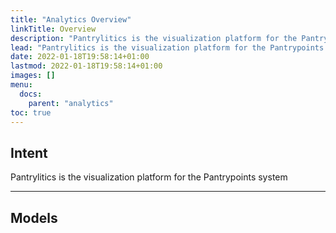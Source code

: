 ```yaml
---
title: "Analytics Overview"
linkTitle: Overview
description: "Pantrylitics is the visualization platform for the Pantrypoints system"
lead: "Pantrylitics is the visualization platform for the Pantrypoints system"
date: 2022-01-18T19:58:14+01:00
lastmod: 2022-01-18T19:58:14+01:00
images: []
menu:
  docs:
    parent: "analytics"    
toc: true
---
```



## Intent

Pantrylitics is the visualization platform for the Pantrypoints system


---

## Models

